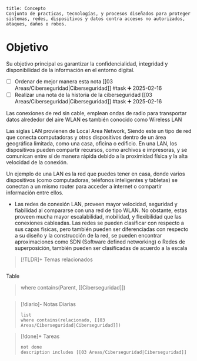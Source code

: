 
```ad-abstract
title: Concepto 
Conjunto de practicas, tecnologías, y procesos diseñados para proteger sistemas, redes, dispositivos y datos contra accesos no autorizados, ataques, daños o robos.
```

# Objetivo
Su objetivo principal es garantizar la confidencialidad, integridad y disponibilidad de la información en el entorno digital. 

- [ ] Ordenar de mejor manera esta nota  [[03 Areas/Ciberseguridad|Ciberseguridad]] #task ➕ 2025-02-16 
- [ ] Realizar una nota de la historia de la ciberseguridad [[03 Areas/Ciberseguridad|Ciberseguridad]] #task ➕ 2025-02-16 

Las conexiones de red sin cable, emplean ondas de radio para transportar datos alrededor del aire WLAN es también conocido como Wireless LAN 

Las siglas LAN provienen de Local Area Network, Siendo este un tipo de red que conecta computadoras y otros dispositivos dentro de un área geográfica limitada, como una casa, oficina o edificio. En una LAN, los dispositivos pueden compartir recursos, como archivos e impresoras, y se comunican entre sí de manera rápida debido a la proximidad física y la alta velocidad de la conexión. 

Un ejemplo de una LAN es la red que puedes tener en casa, donde varios dispositivos (como computadoras, teléfonos inteligentes y tabletas) se conectan a un mismo router para acceder a internet o compartir información entre ellos. 

- Las redes de conexión LAN, proveen mayor velocidad, seguridad y fiabilidad al compararse con una red de tipo WLAN. No obstante, estas proveen mucha mayor escalabilidad, mobilidad, y flexibilidad que las conexiones cableadas. 
Las redes se pueden clasificar con respecto a sus capas físicas, pero también pueden ser diferenciadas con respecto a su diseño y la construcción de la red, se pueden encontrar aproximaciones como SDN (Software defined networking) o Redes de superposición, también pueden ser clasificadas de acuerdo a la escala 

> [!TLDR]+ Temas relacionados
>```dataview
Table
>where contains(Parent, [[Ciberseguridad]])
>```

> [!diario]- Notas Diarias
> ```dataview
> list
> where contains(relacionado, [[03 Areas/Ciberseguridad|Ciberseguridad]])
>```
>

>[!done]+ Tareas
>```tasks
>not done 
>description includes [[03 Areas/Ciberseguridad|Ciberseguridad]]
>```
